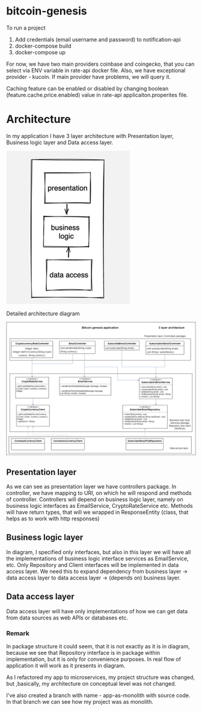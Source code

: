 # bitcoin-genesis

To run a project 
1. Add credentials (email username and password) to notification-api
2. docker-compose build
3. docker-compose up

For now, we have two main providers coinbase and coingecko, that you can select via ENV variable in rate-api docker file.
Also, we have exceptional provider - kucoin. If main provider have problems, we will query it.

Caching feature can be enabled or disabled by changing boolean (feature.cache.price.enabled) value in rate-api applicaiton.properites file.

# Architecture
In my application I have 3 layer architecture with Presentation layer, Business logic layer and Data access layer.

![alt three layer architecture](3_layer_architecture.png)

Detailed architecture diagram

![alt architecture](architecture.png)

## Presentation layer
As we can see as presentation layer we have controllers package. In controller, we have mapping to URI,
on which he will respond and methods of controller. Controllers will depend on business logic layer,
namely on business logic interfaces as EmailService, CryptoRateService etc. Methods will have return types,
that will we wrapped in ResponseEntity (class, that helps as to work with http responses)

## Business logic layer
In diagram, I specified only interfaces, but also in this layer we will have all
the implementations of business logic interface services as EmailService, etc. Only Repository and Client
interfaces will be implemented in data access layer. We need this to expand dependency from business layer ->
data access layer to data access layer -> (depends on) business layer.

## Data access layer
Data access layer will have only implementations of how we can get data from data sources as web APIs or
databases etc.

### Remark
In package structure it could seem, that it is not exactly as it is in diagram, because
we see that Repository interface is in package within implementation, but it is only for convenience purposes.
In real flow of application it will work as it presents in diagram.

As I refactored my app to microservices, my project structure was changed, but ,basically,
my architecture on conceptual level was not changed.

I've also created a branch with name - app-as-monolith with source code. In that branch we can see how my project was as monolith.
